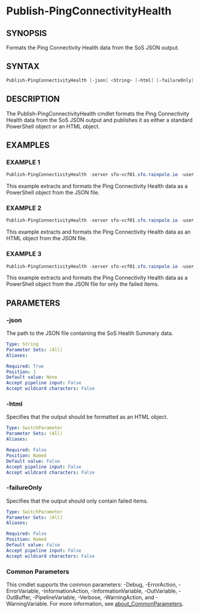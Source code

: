 # Publish-PingConnectivityHealth

## SYNOPSIS

Formats the Ping Connectivity Health data from the SoS JSON output.

## SYNTAX

```powershell
Publish-PingConnectivityHealth [-json] <String> [-html] [-failureOnly] [<CommonParameters>]
```

## DESCRIPTION

The Publish-PingConnectivityHealth cmdlet formats the Ping Connectivity Health data from the SoS JSON output and
publishes it as either a standard PowerShell object or an HTML object.

## EXAMPLES

### EXAMPLE 1

```powershell
Publish-PingConnectivityHealth -server sfo-vcf01.sfo.rainpole.io -user admin@local -pass VMw@re1!VMw@re1!
```

This example extracts and formats the Ping Connectivity Health data as a PowerShell object from the JSON file.

### EXAMPLE 2

```powershell
Publish-PingConnectivityHealth -server sfo-vcf01.sfo.rainpole.io -user admin@local -pass VMw@re1!VMw@re1! -html
```

This example extracts and formats the Ping Connectivity Health data as an HTML object from the JSON file.

### EXAMPLE 3

```powershell
Publish-PingConnectivityHealth -server sfo-vcf01.sfo.rainpole.io -user admin@local -pass VMw@re1!VMw@re1! -failureOnly
```

This example extracts and formats the Ping Connectivity Health data as a PowerShell object from the JSON file for only the failed items.

## PARAMETERS

### -json

The path to the JSON file containing the SoS Health Summary data.

```yaml
Type: String
Parameter Sets: (All)
Aliases:

Required: True
Position: 1
Default value: None
Accept pipeline input: False
Accept wildcard characters: False
```

### -html

Specifies that the output should be formatted as an HTML object.

```yaml
Type: SwitchParameter
Parameter Sets: (All)
Aliases:

Required: False
Position: Named
Default value: False
Accept pipeline input: False
Accept wildcard characters: False
```

### -failureOnly

Specifies that the output should only contain failed items.

```yaml
Type: SwitchParameter
Parameter Sets: (All)
Aliases:

Required: False
Position: Named
Default value: False
Accept pipeline input: False
Accept wildcard characters: False
```

### Common Parameters

This cmdlet supports the common parameters: -Debug, -ErrorAction, -ErrorVariable, -InformationAction, -InformationVariable, -OutVariable, -OutBuffer, -PipelineVariable, -Verbose, -WarningAction, and -WarningVariable. For more information, see [about_CommonParameters](http://go.microsoft.com/fwlink/?LinkID=113216).
